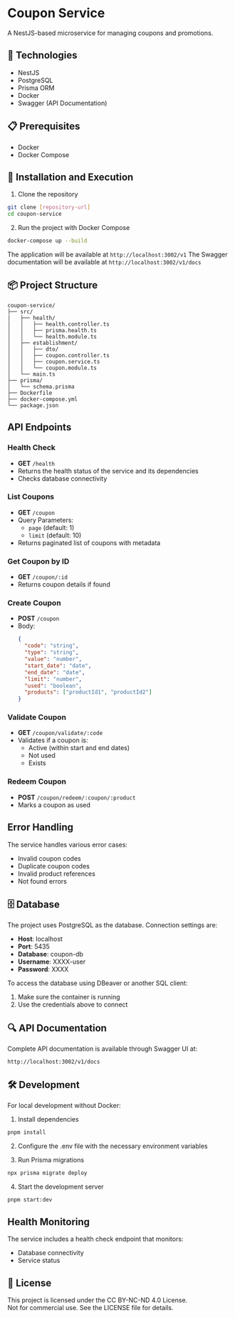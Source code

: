 # Coupon Service

A NestJS-based microservice for managing coupons and promotions.

## 🚀 Technologies

- NestJS
- PostgreSQL
- Prisma ORM
- Docker
- Swagger (API Documentation)

## 📋 Prerequisites

- Docker
- Docker Compose

## 🔧 Installation and Execution

1. Clone the repository
```bash
git clone [repository-url]
cd coupon-service
```

2. Run the project with Docker Compose
```bash
docker-compose up --build
```

The application will be available at `http://localhost:3002/v1`
The Swagger documentation will be available at `http://localhost:3002/v1/docs`

## 📦 Project Structure

```
coupon-service/
├── src/
|   ├── health/
│   │   ├── health.controller.ts
│   │   ├── prisma.health.ts
│   │   └── health.module.ts
│   ├── establishment/
│   │   ├── dto/
│   │   ├── coupon.controller.ts
│   │   ├── coupon.service.ts
│   │   └── coupon.module.ts
│   └── main.ts
├── prisma/
│   └── schema.prisma
├── Dockerfile
├── docker-compose.yml
└── package.json
```

## API Endpoints

### Health Check
- **GET** `/health`
- Returns the health status of the service and its dependencies
- Checks database connectivity

### List Coupons
- **GET** `/coupon`
- Query Parameters:
  - `page` (default: 1)
  - `limit` (default: 10)
- Returns paginated list of coupons with metadata

### Get Coupon by ID
- **GET** `/coupon/:id`
- Returns coupon details if found

### Create Coupon
- **POST** `/coupon`
- Body:
  ```json
  {
    "code": "string",
    "type": "string",
    "value": "number",
    "start_date": "date",
    "end_date": "date",
    "limit": "number",
    "used": "boolean",
    "products": ["productId1", "productId2"]
  }
  ```

### Validate Coupon
- **GET** `/coupon/validate/:code`
- Validates if a coupon is:
  - Active (within start and end dates)
  - Not used
  - Exists

### Redeem Coupon
- **POST** `/coupon/redeem/:coupon/:product`
- Marks a coupon as used

## Error Handling

The service handles various error cases:
- Invalid coupon codes
- Duplicate coupon codes
- Invalid product references
- Not found errors

## 🗄️ Database

The project uses PostgreSQL as the database. Connection settings are:

- **Host**: localhost
- **Port**: 5435
- **Database**: coupon-db
- **Username**: XXXX-user
- **Password**: XXXX

To access the database using DBeaver or another SQL client:
1. Make sure the container is running
2. Use the credentials above to connect

## 🔍 API Documentation

Complete API documentation is available through Swagger UI at:
```
http://localhost:3002/v1/docs
```

## 🛠️ Development

For local development without Docker:

1. Install dependencies
```bash
pnpm install
```

2. Configure the .env file with the necessary environment variables

3. Run Prisma migrations
```bash
npx prisma migrate deploy
```

4. Start the development server
```bash
pnpm start:dev
```

## Health Monitoring

The service includes a health check endpoint that monitors:
- Database connectivity
- Service status

## 📄 License

This project is licensed under the CC BY-NC-ND 4.0 License.  
Not for commercial use. See the LICENSE file for details.